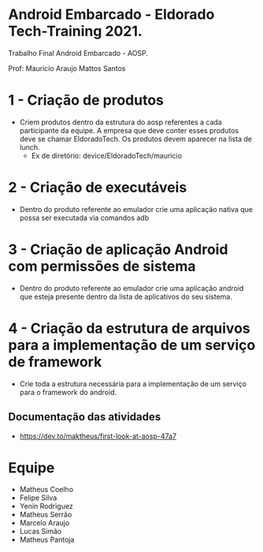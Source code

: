# Android Embarcado - Eldorado Tech-Training 2021.

Trabalho Final Android Embarcado - AOSP.

Prof: Mauricio Araujo Mattos Santos

# 1 - Criação de produtos
- Criem produtos dentro da estrutura do aosp referentes a cada participante da equipe. A empresa que deve conter esses produtos deve se chamar EldoradoTech. Os produtos devem aparecer na lista de lunch.
  - Ex de diretório: device/EldoradoTech/mauricio

# 2 - Criação de executáveis
- Dentro do produto referente ao emulador crie uma aplicação nativa que possa ser executada via comandos adb

# 3 - Criação de aplicação Android com permissões de sistema
- Dentro do produto referente ao emulador crie uma aplicação android que esteja presente dentro da lista de aplicativos do seu sistema.

# 4 - Criação da estrutura de arquivos para a implementação de um serviço de framework
- Crie toda a estrutura necessária para a implementação de um serviço para o framework do android.

## Documentação das atividades
  - https://dev.to/maktheus/first-look-at-aosp-47a7

# Equipe
- Matheus Coelho
- Felipe Silva
- Yenin Rodriguez
- Matheus Serrão
- Marcelo Araujo
- Lucas Simão
- Matheus Pantoja
